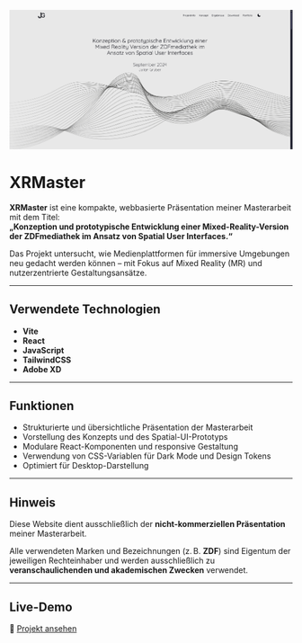![Home](src/assets/readme.png)

# XRMaster

**XRMaster** ist eine kompakte, webbasierte Präsentation meiner Masterarbeit mit dem Titel:  
**„Konzeption und prototypische Entwicklung einer Mixed-Reality-Version der ZDFmediathek im Ansatz von Spatial User Interfaces.“**

Das Projekt untersucht, wie Medienplattformen für immersive Umgebungen neu gedacht werden können – mit Fokus auf Mixed Reality (MR) und nutzerzentrierte Gestaltungsansätze.

---

## Verwendete Technologien

- **Vite**
- **React**
- **JavaScript**
- **TailwindCSS**
- **Adobe XD**

---

## Funktionen

- Strukturierte und übersichtliche Präsentation der Masterarbeit
- Vorstellung des Konzepts und des Spatial-UI-Prototyps
- Modulare React-Komponenten und responsive Gestaltung
- Verwendung von CSS-Variablen für Dark Mode und Design Tokens
- Optimiert für Desktop-Darstellung

---

## Hinweis

Diese Website dient ausschließlich der **nicht-kommerziellen Präsentation** meiner Masterarbeit.

Alle verwendeten Marken und Bezeichnungen (z. B. **ZDF**) sind Eigentum der jeweiligen Rechteinhaber und werden ausschließlich zu **veranschaulichenden und akademischen Zwecken** verwendet.

---

## Live-Demo

🔗 [Projekt ansehen](https://xrmaster.netlify.app)
